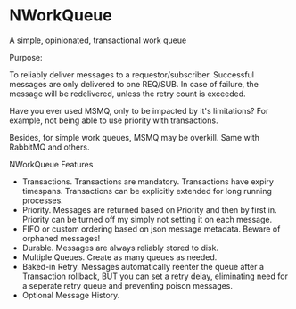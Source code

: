 # NWorkQueue
A simple, opinionated, transactional work queue

Purpose:

To reliably deliver messages to a requestor/subscriber.  Successful messages are only delivered to one REQ/SUB.  In case of failure, the message will be redelivered, unless the retry count is exceeded.

Have you ever used MSMQ, only to be impacted by it's limitations?  For example, not being able to use priority with transactions.

Besides, for simple work queues, MSMQ may be overkill.  Same with RabbitMQ and others.

NWorkQueue Features

* Transactions.  Transactions are mandatory.  Transactions have expiry timespans.  Transactions can be explicitly extended for long running processes.
* Priority.  Messages are returned based on Priority and then by first in.  Priority can be turned off my simply not setting it on each message.
* FIFO or custom ordering based on json message metadata. Beware of orphaned messages!
* Durable.  Messages are always reliably stored to disk.  
* Multiple Queues.  Create as many queues as needed.
* Baked-in Retry.  Messages automatically reenter the queue after a Transaction rollback, BUT you can set a retry delay, eliminating need for a seperate retry queue and preventing poison messages.
* Optional Message History.

